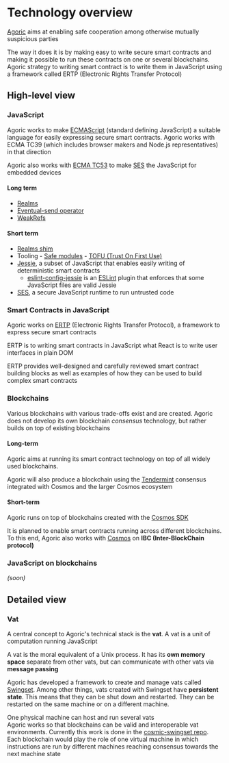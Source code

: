 # Technology overview

[Agoric](https://agoric.com/about/) aims at enabling safe cooperation among otherwise mutually suspicious parties

The way it does it is by making easy to write secure smart contracts and making it possible to run these contracts on one or several blockchains. Agoric strategy to writing smart contract is to write them in JavaScript using a framework called ERTP (Electronic Rights Transfer Protocol)


## High-level view

### JavaScript

Agoric works to make [ECMAScript](https://www.ecma-international.org/publications/standards/Ecma-262.htm) (standard defining JavaScript) a suitable language for easily expressing secure smart contracts. Agoric works with ECMA TC39 (which includes browser makers and Node.js representatives) in that direction

Agoric also works with [ECMA TC53](https://www.ecma-international.org/memento/tc53.htm) to make [SES](https://github.com/Agoric/SES) the JavaScript for embedded devices


#### Long term

- [Realms](https://github.com/tc39/proposal-realms)
- [Eventual-send operator](https://github.com/Agoric/proposal-infix-bang)
- [WeakRefs](https://github.com/tc39/proposal-weakrefs/)


#### Short term

- [Realms shim](https://github.com/Agoric/realms-shim)
- Tooling
        - [Safe modules](https://github.com/Agoric/safe-modules)
            - [TOFU (Trust On First Use)](https://github.com/bmeck/tofu/)
- [Jessie](https://github.com/Agoric/Jessie), a subset of JavaScript that enables easily writing of deterministic smart contracts
    - [eslint-config-jessie](https://github.com/Agoric/eslint-config-jessie) is an [ESLint](https://eslint.org/) plugin that enforces that some JavaScript files are valid Jessie
- [SES](https://github.com/Agoric/SES), a secure JavaScript runtime to run untrusted code


### Smart Contracts in JavaScript

Agoric works on [ERTP](https://github.com/Agoric/ERTP) (Electronic Rights Transfer Protocol), a framework to express secure smart contracts

ERTP is to writing smart contracts in JavaScript what React is to write user interfaces in plain DOM

ERTP provides well-designed and carefully reviewed smart contract building blocks as well as examples of how they can be used to build complex smart contracts


### Blockchains

Various blockchains with various trade-offs exist and are created. Agoric does not develop its own blockchain *consensus* technology, but rather builds on top of existing blockchains


#### Long-term

Agoric aims at running its smart contract technology on top of all widely used blockchains.

Agoric will also produce a blockchain using the [Tendermint](https://tendermint.com/docs/introduction/what-is-tendermint.html) consensus integrated with Cosmos and the larger Cosmos ecosystem


#### Short-term

Agoric runs on top of blockchains created with the [Cosmos SDK](https://cosmos.network/docs/intro/)

It is planned to enable smart contracts running across different blockchains. To this end, Agoric also works with [Cosmos](https://cosmos.network/) on **IBC (Inter-BlockChain protocol)**


### JavaScript on blockchains

*(soon)*


## Detailed view

### Vat

A central concept to Agoric's technical stack is the **vat**. A vat is a unit of computation running JavaScript

A vat is the moral equivalent of a Unix process. It has its **own memory space** separate from other vats, but can communicate with other vats via **message passing**

Agoric has developed a framework to create and manage vats called [Swingset](https://github.com/Agoric/swingset). Among other things, vats created with Swingset have **persistent state**. This means that they can be shut down and restarted. They can be restarted on the same machine or on a different machine.

One physical machine can host and run several vats\
Agoric works so that blockchains can be valid and interoperable vat environments. Currently this work is done in the [cosmic-swingset repo](https://github.com/Agoric/cosmic-swingset/). Each blockchain would play the role of one virtual machine in which instructions are run by different machines reaching consensus towards the next machine state



